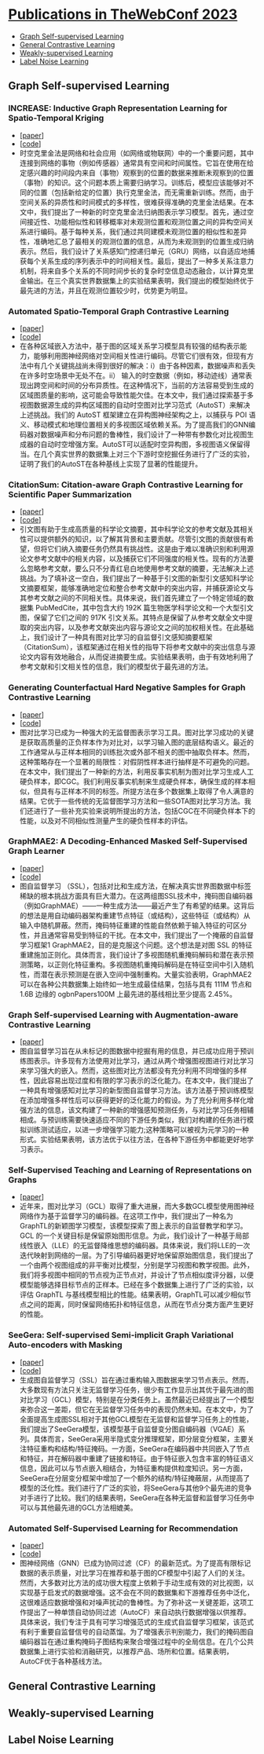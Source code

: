 # [Publications in TheWebConf 2023](https://dl.acm.org/doi/proceedings/10.1145/3543507?tocHeading=heading14)

 - [Graph Self-supervised Learning](#graph-self-supervised-learning)
 - [General Contrastive Learning](#general-contrastive-learning)
 - [Weakly-supervised Learning](#weakly-supervised-learning)
 - [Label Noise Learning](#label-noise-learning)
   
## Graph Self-supervised Learning
### INCREASE: Inductive Graph Representation Learning for Spatio-Temporal Kriging
 - [[paper](https://dl.acm.org/doi/pdf/10.1145/3543507.3583525)]
 - [[code](https://github.com/zhengchuanpan/INCREASE)]
 - 时空克里金法是网络和社会应用（如网络或物联网）中的一个重要问题，其中连接到网络的事物（例如传感器）通常具有空间和时间属性。它旨在使用在给定感兴趣的时间段内来自（事物）观察到的位置的数据来推断未观察到的位置（事物）的知识。这个问题本质上需要归纳学习。训练后，模型应该能够对不同的位置（包括新给定的位置）执行克里金法，而无需重新训练。然而，由于空间关系的异质性和时间模式的多样性，很难获得准确的克里金法结果。在本文中，我们提出了一种新的时空克里金法归纳图表示学习模型。首先，通过空间接近性、功能相似性和转移概率对未观测位置和观测位置之间的异构空间关系进行编码。基于每种关系，我们通过共同建模未观测位置的相似性和差异性，准确地汇总了最相关的观测位置的信息，从而为未观测到的位置生成归纳表示。然后，我们设计了关系感知门控递归单元（GRU）网络，以自适应地捕获每个关系生成的序列表示中的时间相关性。最后，提出了一种多关系注意力机制，将来自多个关系的不同时间步长的复杂时空信息动态融合，以计算克里金输出。在三个真实世界数据集上的实验结果表明，我们提出的模型始终优于最先进的方法，并且在观测位置较少时，优势更为明显。

### Automated Spatio-Temporal Graph Contrastive Learning
 - [[paper](https://dl.acm.org/doi/pdf/10.1145/3543507.3583525)]
 - [[code](https://github.com/HKUDS/AutoST)]
 - 在各种区域嵌入方法中，基于图的区域关系学习模型具有较强的结构表示能力，能够利用图神经网络对空间相关性进行编码。尽管它们很有效，但现有方法中有几个关键挑战尚未得到很好的解决：i）由于各种因素，数据噪声和丢失在许多时空场景中无处不在。ii） 输入的时空数据（例如，移动迹线）通常表现出跨空间和时间的分布异质性。在这种情况下，当前的方法容易受到生成的区域图质量的影响，这可能会导致性能欠佳。在本文中，我们通过探索基于多视图数据源生成的异构区域图的自动时空图对比学习范式（AutoST）来解决上述挑战。我们的 AutoST 框架建立在异构图神经架构之上，以捕获与 POI 语义、移动模式和地理位置相关的多视图区域依赖关系。为了提高我们的GNN编码器对数据噪声和分布问题的鲁棒性，我们设计了一种带有参数化对比视图生成器的自动时空增强方案。AutoST可以适配时空异构图，多视图语义保留得当。在几个真实世界的数据集上对三个下游时空挖掘任务进行了广泛的实验，证明了我们的AutoST在各种基线上实现了显著的性能提升。

### CitationSum: Citation-aware Graph Contrastive Learning for Scientific Paper Summarization
 - [[paper](https://dl.acm.org/doi/pdf/10.1145/3543507.3583505)]
 - [[code](https://github.com/zhehengluoK/CitationSum)]
 - 引文图有助于生成高质量的科学论文摘要，其中科学论文的参考文献及其相关性可以提供额外的知识，以了解其背景和主要贡献。尽管引文图的贡献很有希望，但将它们纳入摘要任务仍然具有挑战性。这是由于难以准确识别和利用源论文参考文献中的相关内容，以及捕获它们不同强度的相关性。现有的方法要么忽略参考文献，要么只不分青红皂白地使用参考文献的摘要，无法解决上述挑战。为了填补这一空白，我们提出了一种基于引文图的新型引文感知科学论文摘要框架，能够准确地定位和整合参考文献中的突出内容，并捕获源论文与其参考文献之间的不同相关性。具体来说，我们首先建立了一个特定领域的数据集 PubMedCite，其中包含大约 192K 篇生物医学科学论文和一个大型引文图，保留了它们之间的 917K 引文关系。其特点是保留了从参考文献全文中提取的突出内容，以及参考文献突出内容与源论文之间的加权相关性。在此基础上，我们设计了一种具有图对比学习的自监督引文感知摘要框架（CitationSum），该框架通过在相关性的指导下将参考文献中的突出信息与源论文内容有效地融合，从而促进摘要生成。实验结果表明，由于有效地利用了参考文献和引文相关性的信息，我们的模型优于最先进的方法。

### Generating Counterfactual Hard Negative Samples for Graph Contrastive Learning
 - [[paper](https://dl.acm.org/doi/pdf/10.1145/3543507.3583499)]
 - [[code](https://www.dropbox.com/sh/kyf8p9unkhn0r99/AABd33jFBfjGYIkvIqWpuNwYa?dl=0)]
 - 图对比学习已成为一种强大的无监督图表示学习工具。图对比学习成功的关键是获取高质量的正负样本作为对比对，以学习输入图的底层结构语义。最近的工作通常从与正样本相同的训练批次或外部不相关的图中抽取负样本。然而，这种策略存在一个显著的局限性：对假阴性样本进行抽样是不可避免的问题。在本文中，我们提出了一种新的方法，利用反事实机制为图对比学习生成人工硬负样本，即CGC。我们利用反事实机制来生成硬负样本，确保生成的样本相似，但具有与正样本不同的标签。所提方法在多个数据集上取得了令人满意的结果。它优于一些传统的无监督图学习方法和一些SOTA图对比学习方法。我们还进行了一些补充实验来说明所提出的方法，包括CGC在不同硬负样本下的性能，以及对不同相似性测量产生的硬负性样本的评估。

### GraphMAE2: A Decoding-Enhanced Masked Self-Supervised Graph Learner
 - [[paper](https://dl.acm.org/doi/pdf/10.1145/3543507.3583379)]
 - [[code](https://github.com/THUDM/GraphMAE2)]
 - 图自监督学习 （SSL），包括对比和生成方法，在解决真实世界图数据中标签稀缺的根本挑战方面具有巨大潜力。在这两组图SSL技术中，掩码图自编码器（例如GraphMAE）——一种生成方法——最近产生了有希望的结果。这背后的想法是用自动编码器架构重建节点特征（或结构），这些特征（或结构）从输入中随机屏蔽。然而，掩码特征重建的性能自然依赖于输入特征的可区分性，并且通常容易受到特征的干扰。在本文中，我们提出了一个掩蔽的自监督学习框架1 GraphMAE2，目的是克服这个问题。这个想法是对图 SSL 的特征重建施加正则化。具体而言，我们设计了多视图随机重掩码解码和潜在表示预测策略，以正则化特征重构。多视图随机重掩码解码是在特征空间中引入随机性，而潜在表示预测是在嵌入空间中强制重构。大量实验表明，GraphMAE2 可以在各种公共数据集上始终如一地生成最佳结果，包括与具有 111M 节点和 1.6B 边缘的 ogbnPapers100M 上最先进的基线相比至少提高 2.45%。

### Graph Self-supervised Learning with Augmentation-aware Contrastive Learning
 - [[paper](https://dl.acm.org/doi/pdf/10.1145/3543507.3583246)]
 - 图自监督学习旨在从未标记的图数据中挖掘有用的信息，并已成功应用于预训练图表示。许多现有方法使用对比学习，通过从两个增强图视图进行对比学习来学习强大的嵌入。然而，这些图对比方法都没有充分利用不同增强的多样性，因此容易出现过度和有限的学习表示的泛化能力。在本文中，我们提出了一种具有增强感知对比学习的新型图自监督学习方法。该方法基于预训练模型在添加增强多样性后可以获得更好的泛化能力的假设。为了充分利用多样化增强方法的信息，该文构建了一种新的增强感知预测任务，与对比学习任务相辅相成。与预训练需要快速适应不同的下游任务类似，我们对构建的任务进行模拟训练测试适应，以进一步增强学习能力;这种策略可以被视为元学习的一种形式。实验结果表明，该方法优于以往方法，在各种下游任务中都能更好地学习表示。

### Self-Supervised Teaching and Learning of Representations on Graphs
 - [[paper](https://dl.acm.org/doi/pdf/10.1145/3543507.3583441)]
 - 近年来，图对比学习（GCL）取得了重大进展，而大多数GCL模型使用图神经网络作为基于监督学习的编码器。在这项工作中，我们提出了一种名为GraphTL的新颖图学习模型，该模型探索了图上表示的自监督教学和学习。GCL 的一个关键目标是保留原始图形信息。为此，我们设计了一种基于局部线性嵌入（LLE）的无监督降维思想的编码器。具体来说，我们将LLE的一次迭代映射到网络的一层。为了引导编码器更好地保留原始图信息，我们提出了一个由两个视图组成的非平衡对比模型，分别是学习视图和教学视图。此外，我们将多视图中相同的节点视为正节点对，并设计了节点相似度评分器，以便模型能够选择目标节点的正样本。已经在多个数据集上进行了广泛的实验，以评估 GraphTL 与基线模型相比的性能。结果表明，GraphTL可以减少相似节点之间的距离，同时保留网络拓扑和特征信息，从而在节点分类方面产生更好的性能。

### SeeGera: Self-supervised Semi-implicit Graph Variational Auto-encoders with Masking
 - [[paper](https://dl.acm.org/doi/pdf/10.1145/3543507.3583245)]
 - [[code](https://github.com/SeeGera/SeeGera)]
 - 生成图自监督学习（SSL）旨在通过重构输入图数据来学习节点表示。然而，大多数现有方法只关注无监督学习任务，很少有工作显示出其优于最先进的图对比学习（GCL）模型，特别是在分类任务上。虽然最近已经提出了一个模型来弥合这一差距，但它在无监督学习任务中的表现仍然未知。在本文中，为了全面提高生成图SSL相对于其他GCL模型在无监督和监督学习任务上的性能，我们提出了SeeGera模型，该模型基于自监督变分图自编码器（VGAE）系列。具体而言，SeeGera采用半隐式变分推理框架，即分层变分框架，主要关注特征重构和结构/特征掩码。一方面，SeeGera在编码器中共同嵌入了节点和特征，并在解码器中重建了链接和特征。由于特征嵌入包含丰富的特征语义信息，因此可以与节点嵌入相结合，为特征重构提供粒度知识。另一方面，SeeGera在分层变分框架中增加了一个额外的结构/特征掩蔽层，从而提高了模型的泛化性。我们进行了广泛的实验，将SeeGera与其他9个最先进的竞争对手进行了比较。我们的结果表明，SeeGera在各种无监督和监督学习任务中可以与其他最先进的GCL方法相媲美。

### Automated Self-Supervised Learning for Recommendation
 - [[paper](https://dl.acm.org/doi/pdf/10.1145/3543507.3583336)]
 - [[code](https://github.com/HKUDS/AutoCF)]
 - 图神经网络（GNN）已成为协同过滤（CF）的最新范式。为了提高有限标记数据的表示质量，对比学习在推荐和基于图的CF模型中引起了人们的关注。然而，大多数对比方法的成功很大程度上依赖于手动生成有效的对比视图，以实现基于启发式的数据增强。这不会在不同的数据集和下游推荐任务中泛化，这很难适应数据增强和对噪声扰动的鲁棒性。为了弥补这一关键差距，这项工作提出了一种单馈自动协同过滤（AutoCF）来自动执行数据增强以供推荐。具体来说，我们专注于具有可学习增强范式的生成式自监督学习框架，该范式有利于重要自监督信号的自动蒸馏。为了增强表示判别能力，我们的掩码图自编码器旨在通过重构掩码子图结构来聚合增强过程中的全局信息。在几个公共数据集上进行实验和消融研究，以推荐产品、场所和位置。结果表明，AutoCF优于各种基线方法。




## General Contrastive Learning

## Weakly-supervised Learning

## Label Noise Learning
